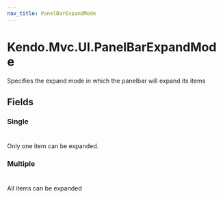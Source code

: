 ```yaml
---
nav_title: PanelBarExpandMode
---
```


# Kendo.Mvc.UI.PanelBarExpandMode
Specifies the expand mode in which the panelbar will expand its items


## Fields


### Single
#
Only one item can be expanded.

### Multiple
#
All items can be expanded





